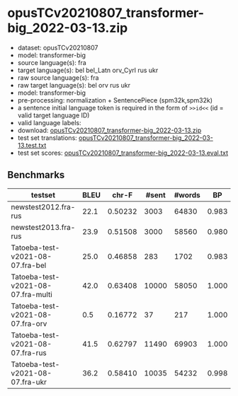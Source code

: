 # opusTCv20210807_transformer-big_2022-03-13.zip

* dataset: opusTCv20210807
* model: transformer-big
* source language(s): fra
* target language(s): bel bel_Latn orv_Cyrl rus ukr
* raw source language(s): fra
* raw target language(s): bel orv rus ukr
* model: transformer-big
* pre-processing: normalization + SentencePiece (spm32k,spm32k)
* a sentence initial language token is required in the form of `>>id<<` (id = valid target language ID)
* valid language labels: 
* download: [opusTCv20210807_transformer-big_2022-03-13.zip](https://object.pouta.csc.fi/Tatoeba-MT-models/fra-zle/opusTCv20210807_transformer-big_2022-03-13.zip)
* test set translations: [opusTCv20210807_transformer-big_2022-03-13.test.txt](https://object.pouta.csc.fi/Tatoeba-MT-models/fra-zle/opusTCv20210807_transformer-big_2022-03-13.test.txt)
* test set scores: [opusTCv20210807_transformer-big_2022-03-13.eval.txt](https://object.pouta.csc.fi/Tatoeba-MT-models/fra-zle/opusTCv20210807_transformer-big_2022-03-13.eval.txt)

## Benchmarks

| testset | BLEU  | chr-F | #sent | #words | BP |
|---------|-------|-------|-------|--------|----|
| newstest2012.fra-rus 	| 22.1 	| 0.50232 	| 3003 	| 64830 	| 0.983 |
| newstest2013.fra-rus 	| 23.9 	| 0.51508 	| 3000 	| 58560 	| 0.980 |
| Tatoeba-test-v2021-08-07.fra-bel 	| 25.0 	| 0.46858 	| 283 	| 1702 	| 0.983 |
| Tatoeba-test-v2021-08-07.fra-multi 	| 42.0 	| 0.63408 	| 10000 	| 58050 	| 1.000 |
| Tatoeba-test-v2021-08-07.fra-orv 	| 0.5 	| 0.16772 	| 37 	| 217 	| 1.000 |
| Tatoeba-test-v2021-08-07.fra-rus 	| 41.5 	| 0.62797 	| 11490 	| 69903 	| 1.000 |
| Tatoeba-test-v2021-08-07.fra-ukr 	| 36.2 	| 0.58410 	| 10035 	| 54232 	| 0.998 |

